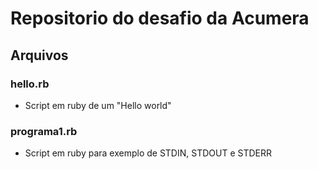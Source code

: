 # Repositorio do desafio da Acumera

## Arquivos
### hello.rb
- Script em ruby de um "Hello world"
### programa1.rb
- Script em ruby para exemplo de STDIN, STDOUT e STDERR